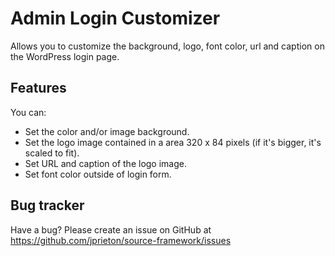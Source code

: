 Admin Login Customizer
===========
Allows you to customize the background, logo, font color, url and caption on the WordPress login page.

Features
-----------
You can:
* Set the color and/or image background.
* Set the logo image contained in a area 320 x 84 pixels (if it's bigger, it's scaled to fit).
* Set URL and caption of the logo image.
* Set font color outside of login form.

Bug tracker
-----------
Have a bug? Please create an issue on GitHub at https://github.com/jprieton/source-framework/issues
